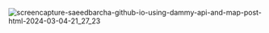 
![screencapture-saeedbarcha-github-io-using-dammy-api-and-map-post-html-2024-03-04-21_27_23](https://github.com/saeedbarcha/using-dammy-api-and-map/assets/80773074/1a77dc07-e451-46c9-a0cf-82f4d0d55772)
